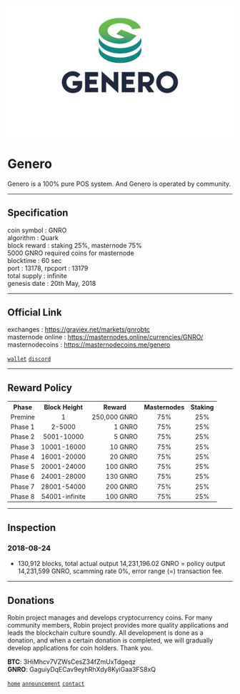 ![](https://github.com/robinadaptor/logo/blob/master/genero.png)

# Genero
  
Genero is a 100% pure POS system. And Genero is operated by community.
  
***
## Specification  
  
coin symbol : GNRO  
algorithm : Quark  
block reward : staking 25%, masternode 75%  
5000 GNRO required coins for masternode  
blocktime : 60 sec  
port : 13178, rpcport : 13179  
total supply : infinite  
genesis date : 20th May, 2018  
  
***
## Official Link  
  
exchanges : https://graviex.net/markets/gnrobtc  
masternode online : https://masternodes.online/currencies/GNRO/  
masternodecoins : https://masternodecoins.me/genero  
  
[`wallet`](https://github.com/robinadaptor/genero-wallet)  [`discord`](https://discord.gg/zYvFFJU)  
  
***
## Reward Policy  

<table>
<th>Phase</th><th>Block Height</th><th>Reward</th><th>Masternodes</th><th>Staking</th>
<tr><td>Premine</td><td align="center">1</td><td align="right">250,000 GNRO</td><td align="center">75%</td><td align="center">25%</td></tr>
<tr><td>Phase 1</td><td align="center">2-5000</td><td align="right">1 GNRO</td><td align="center">75%</td><td align="center">25%</td></tr>
<tr><td>Phase 2</td><td align="center">5001-10000</td><td align="right">5 GNRO</td><td align="center">75%</td><td align="center">25%</td></tr>
<tr><td>Phase 3</td><td align="center">10001-16000</td><td align="right">10 GNRO</td><td align="center">75%</td><td align="center">25%</td></tr>
<tr><td>Phase 4</td><td align="center">16001-20000</td><td align="right">20 GNRO</td><td align="center">75%</td><td align="center">25%</td></tr>
<tr><td>Phase 5</td><td align="center">20001-24000</td><td align="right">100 GNRO</td><td align="center">75%</td><td align="center">25%</td></tr>
<tr><td>Phase 6</td><td align="center">24001-28000</td><td align="right">130 GNRO</td><td align="center">75%</td><td align="center">25%</td></tr>
<tr><td>Phase 7</td><td align="center">28001-54000</td><td align="right">200 GNRO</td><td align="center">75%</td><td align="center">25%</td></tr>
<tr><td>Phase 8</td><td align="center">54001-infinite</td><td align="right">100 GNRO</td><td align="center">75%</td><td align="center">25%</td></tr>
</table>
  
***
## Inspection  
  
### 2018-08-24
  * 130,912 blocks, total actual output 14,231,196.02 GNRO = policy output 14,231,599 GNRO, scamming rate 0%, error range (=) transaction fee.
  
***
## Donations 
  
Robin project manages and develops cryptocurrency coins. For many community members, Robin project provides more quality applications and leads the blockchain culture soundly. All development is done as a donation, and when a certain donation is completed, we will gradually develop applications for coin holders. Thank you.  
  
**BTC**: 3HiMhcv7VZWsCesZ34fZmUxTdgeqz    
**GNRO**: GaguiyDqECav9eyhRhXdy8KyiGaa3FS8xQ
  
[`home`](https://github.com/robinadaptor)  [`announcement`](https://github.com/robinadaptor/announcement)  [`contact`](https://github.com/robinadaptor/POS-helper)